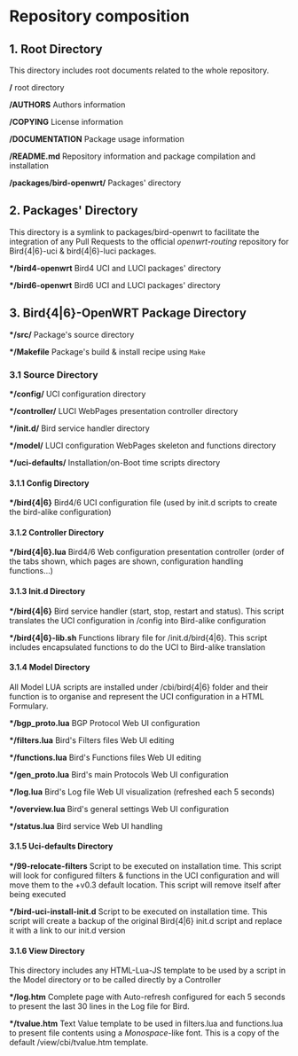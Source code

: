# Repository composition

## 1. Root Directory
This directory includes root documents related to the whole repository.

**/** root directory
 
**/AUTHORS** Authors information

**/COPYING** License information

**/DOCUMENTATION** Package usage information

**/README.md** Repository information and package compilation and installation

**/packages/bird-openwrt/** Packages' directory

## 2. Packages' Directory
This directory is a symlink to packages/bird-openwrt to facilitate the integration of any Pull Requests to the official *openwrt-routing* repository for Bird{4|6}-uci & bird{4|6}-luci packages.

**\*/bird4-openwrt** Bird4 UCI and LUCI packages' directory

**\*/bird6-openwrt** Bird6 UCI and LUCI packages' directory

## 3. Bird{4|6}-OpenWRT Package Directory

**\*/src/** Package's source directory

**\*/Makefile** Package's build & install recipe using `Make`

### 3.1 Source Directory

**\*/config/** UCI configuration directory

**\*/controller/** LUCI WebPages presentation controller directory

**\*/init.d/** Bird service handler directory

**\*/model/** LUCI configuration WebPages skeleton and functions directory

**\*/uci-defaults/** Installation/on-Boot time scripts directory

#### 3.1.1 Config Directory

**\*/bird{4|6}** Bird4/6 UCI configuration file (used by init.d scripts to create the bird-alike configuration)

#### 3.1.2 Controller Directory

**\*/bird{4|6}.lua** Bird4/6 Web configuration presentation controller (order of the tabs shown, which pages are shown, configuration handling functions...)

#### 3.1.3 Init.d Directory

**\*/bird{4|6}** Bird service handler (start, stop, restart and status). This script translates the UCI configuration in /config into Bird-alike configuration

**\*/bird{4|6}-lib.sh** Functions library file for /init.d/bird{4|6}. This script includes encapsulated functions to do the UCI to Bird-alike translation

#### 3.1.4 Model Directory
All Model LUA scripts are installed under /cbi/bird{4|6} folder and their function is to organise and represent the UCI configuration in a HTML Formulary.

**\*/bgp_proto.lua** BGP Protocol Web UI configuration

**\*/filters.lua** Bird's Filters files Web UI editing

**\*/functions.lua** Bird's Functions files Web UI editing

**\*/gen_proto.lua** Bird's main Protocols Web UI configuration

**\*/log.lua** Bird's Log file Web UI visualization (refreshed each 5 seconds)

**\*/overview.lua** Bird's general settings Web UI configuration

**\*/status.lua**  Bird service Web UI handling

#### 3.1.5 Uci-defaults Directory

**\*/99-relocate-filters** Script to be executed on installation time. This script will look for configured filters & functions in the UCI configuration and will move them to the +v0.3 default location. This script will remove itself after being executed

**\*/bird-uci-install-init.d** Script to be executed on installation time. This script will create a backup of the original Bird{4|6} init.d script and replace it with a link to our init.d version

#### 3.1.6 View Directory
This directory includes any HTML-Lua-JS template to be used by a script in the Model directory or to be called directly by a Controller

**\*/log.htm** Complete page with Auto-refresh configured for each 5 seconds to present the last 30 lines in the Log file for Bird.

**\*/tvalue.htm** Text Value template to be used in filters.lua and functions.lua to present file contents using a *Monospace*-like font. This is a copy of the default /view/cbi/tvalue.htm template.